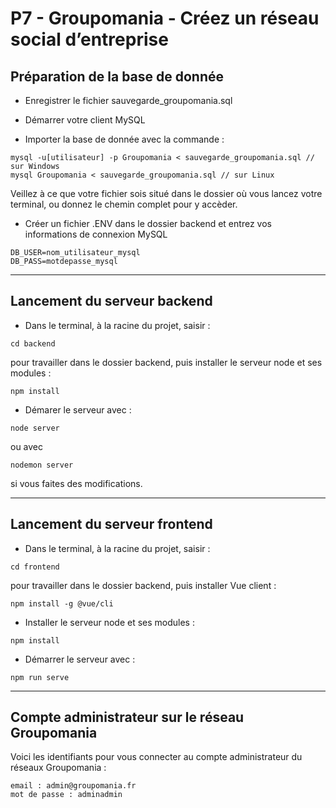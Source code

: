 # P7 - Groupomania - Créez un réseau social d’entreprise

## Préparation de la base de donnée

* Enregistrer le fichier sauvegarde_groupomania.sql

* Démarrer votre client MySQL

* Importer la base de donnée avec la commande :
```
mysql -u[utilisateur] -p Groupomania < sauvegarde_groupomania.sql // sur Windows
mysql Groupomania < sauvegarde_groupomania.sql // sur Linux
```
Veillez à ce que votre fichier sois situé dans le dossier où vous lancez votre terminal, ou donnez le chemin complet pour y accèder.

* Créer un fichier .ENV dans le dossier backend et entrez vos informations de connexion MySQL
```
DB_USER=nom_utilisateur_mysql
DB_PASS=motdepasse_mysql
```

----------

## Lancement du serveur backend

* Dans le terminal, à la racine du projet, saisir :

```
cd backend
```
pour travailler dans le dossier backend, puis installer le serveur node et ses modules :
```
npm install
```
* Démarer le serveur avec :
```
node server
```
ou avec
```
nodemon server
```
si vous faites des modifications.

----------

## Lancement du serveur frontend

* Dans le terminal, à la racine du projet, saisir :
```
cd frontend
```
pour travailler dans le dossier backend, puis installer Vue client :
```
npm install -g @vue/cli
```
* Installer le serveur node et ses modules :
```
npm install
```
* Démarrer le serveur avec :
```
npm run serve
```

----------

## Compte administrateur sur le réseau Groupomania

Voici les identifiants pour vous connecter au compte administrateur du réseaux Groupomania :
```
email : admin@groupomania.fr
mot de passe : adminadmin
```
